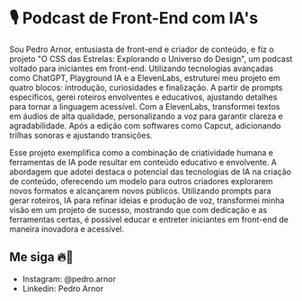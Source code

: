# 🎙️ Podcast de Front-End com IA's

Sou Pedro Arnor, entusiasta de front-end e criador de conteúdo, e fiz o projeto "O CSS das Estrelas: Explorando o Universo do Design", um podcast voltado para iniciantes em front-end. Utilizando tecnologias avançadas como ChatGPT, Playground IA e a ElevenLabs, estruturei meu projeto em quatro blocos: introdução, curiosidades e finalização. A partir de prompts específicos, gerei roteiros envolventes e educativos, ajustando detalhes para tornar a linguagem acessível. Com a ElevenLabs, transformei textos em áudios de alta qualidade, personalizando a voz para garantir clareza e agradabilidade. Após a edição com softwares como Capcut, adicionando trilhas sonoras e ajustando transições.

Esse projeto exemplifica como a combinação de criatividade humana e ferramentas de IA pode resultar em conteúdo educativo e envolvente. A abordagem que adotei destaca o potencial das tecnologias de IA na criação de conteúdo, oferecendo um modelo para outros criadores explorarem novos formatos e alcançarem novos públicos. Utilizando prompts para gerar roteiros, IA para refinar ideias e produção de voz, transformei minha visão em um projeto de sucesso, mostrando que com dedicação e as ferramentas certas, é possível educar e entreter iniciantes em front-end de maneira inovadora e acessível.

## Me siga 🔥📱
- Instagram: @pedro.arnor
- Linkedin: Pedro Arnor
